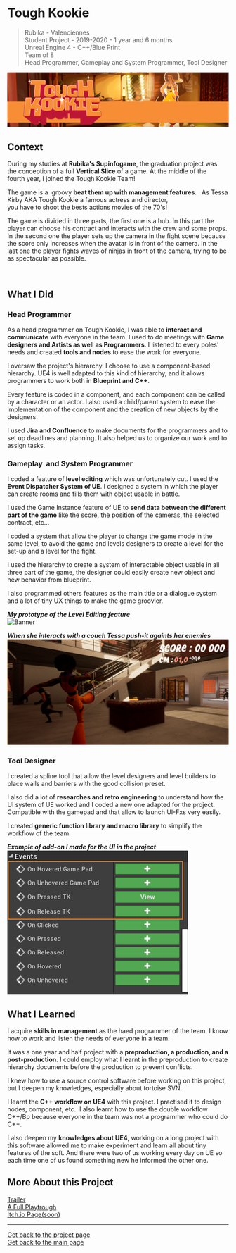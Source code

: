 # Tough Kookie
> Rubika - Valenciennes  
> Student Project - 2019-2020 - 1 year and 6 months  
> Unreal Engine 4 - C++/Blue Print  
> Team of 8  
> Head Programmer, Gameplay and System Programmer, Tool Designer  

![Banner](https://github.com/LouisViktorCeleyron/Portfolio/blob/master/Projects/ToughKookie/Pictures/Banner.png)

  
## Context
During my studies at **Rubika's Supinfogame**, the graduation project was the conception of a full **Vertical Slice** of a game. At the middle of the fourth year, I joined the Tough Kookie Team! 

The game is a  groovy **beat them up with management features**.
 
As Tessa Kirby AKA Tough Kookie a famous actress and director, you have to shoot the bests actions movies of the 70's!​

The game is divided in three parts, the first one is a hub. In this part the player can choose his contract and interacts with the crew and some props. In the second one the player sets up the camera in the fight scene because the score only increases when the avatar is in front of the camera. In the last one the player fights waves of ninjas in front of the camera, trying to be as spectacular as possible.


​

## What I Did

### **Head Programmer**

As a head programmer on Tough Kookie, I was able to **interact and communicate** with everyone in the team. I used to do meetings with **Game designers and Artists as well as Programmers**. I listened to every poles’ needs and created **tools and nodes** to ease the work for everyone.

I oversaw the project's hierarchy. I choose to use a component-based hierarchy. UE4 is well adapted to this kind of hierarchy, and it allows programmers to work both in **Blueprint and C++**.

Every feature is coded in a component, and each component can be called by a character or an actor. I also used a child/parent system to ease the implementation of the component and the creation of new objects by the designers.

I used **Jira and Confluence** to make documents for the programmers and to set up deadlines and planning. It also helped us to organize our work and to assign tasks. 


  
### **Gameplay  and System Programmer**

I coded a feature of **level editing** which was unfortunately cut. I used the **Event Dispatcher System of UE**. I designed a system in which the player can create rooms and fills them with object usable in battle. 

I used the Game Instance feature of UE to **send data between the different part of the game** like the score, the position of the cameras, the selected contract, etc… 

I coded a system that allow the player to change the game mode in the same level, to avoid the game and levels designers to create a level for the set-up and a level for the fight.

I used the hierarchy to create a system of interactable object usable in all three part of the game, the designer could easily create new object and new behavior from blueprint.

I also programmed others features as the main title or a dialogue system and a lot of tiny UX things to make the game groovier.

​***My prototype of the Level Editing feature***  
![Banner](https://github.com/LouisViktorCeleyron/Portfolio/blob/master/Projects/ToughKookie/Gifs/TK_Stage_SetUp.gif)

​***When she interacts with a couch Tessa push-it againts her enemies***  
![Banner](https://github.com/LouisViktorCeleyron/Portfolio/blob/master/Projects/ToughKookie/Pictures/TessaPush.png)

### **Tool Designer**
I created a spline tool that allow the level designers and level builders to place walls and barriers with the good collision preset.

I also did a lot of **researches and retro engineering** to understand how the UI system of UE worked and I coded a new one adapted for the project. Compatible with the gamepad and that allow to launch UI-Fxs very easily. 

I created **generic function library and macro library** to simplify the workflow of the team. 


​***Example of add-on I made for the UI in the project***  
![Banner](https://github.com/LouisViktorCeleyron/Portfolio/blob/master/Projects/ToughKookie/Pictures/UI_Modification.png)
​


## What I Learned

I acquire **skills in management** as the haed programmer of the team. I know how to work and listen the needs of everyone in a team. 

It was a one year and half project with a **preproduction, a production, and a post-production**. I could employ what I learnt in the preproduction to create hierarchy documents before the production to prevent conflicts.

I knew how to use a source control software before working on this project, but I deepen my knowledges, especially about tortoise SVN.

I learnt the **C++ workflow on UE4** with this project. I practised it to design nodes, component, etc.. I also learnt how to use the double workflow C++/Bp because everyone in the team was not a programmer who could do C++.

I also deepen my **knowledges about UE4**, working on a long project with this software allowed me to make experiment and learn all about tiny features of the soft. And there were two of us working every day on UE so each time one of us found something new he informed the other one.


## More About this Project

[Trailer](https://www.youtube.com/watch?v=OYH15Qfyvc4)  
[A Full Playtrough](https://www.youtube.com/watch?v=TI5NTqJ_x2w)  
[Itch.io Page(soon)]()  

***

[Get back to the project page](https://github.com/LouisViktorCeleyron/Portfolio/blob/master/Projects/MyProjects.md)  
[Get back to the main page](https://github.com/LouisViktorCeleyron/Portfolio/blob/master/README.md)
